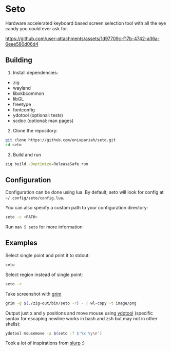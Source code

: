 # Seto

Hardware accelerated keyboard based screen selection tool with all the eye candy you could ever ask for.


https://github.com/user-attachments/assets/1d97709c-f17b-4742-a36a-6eee580d06d4


## Building

1. Install dependencies:

- zig
- wayland
- libxkbcommon
- libGL
- freetype
- fontconfig
- ydotool (optional: tests)
- scdoc (optional: man pages)

2. Clone the repository:

```bash
git clone https://github.com/unixpariah/seto.git
cd seto
```

3. Build and run

```bash
zig build -Doptimize=ReleaseSafe run
```

## Configuration

Configuration can be done using lua. By default, seto will look for config at
`~/.config/seto/config.lua`.

You can also specify a custom path to your configuration directory:

```bash
seto -c <PATH>
```

Run `man 5 seto` for more information

## Examples

Select single point and print it to stdout:

```bash
seto
```

Select region instead of single point:

```bash
seto -r
```

Take screenshot with [grim](https://wayland.emersion.fr/grim/)

```bash
grim -g $(./zig-out/bin/seto -r) - | wl-copy -t image/png
```

Output just x and y positions and move mouse using [ydotool](https://github.com/ReimuNotMoe/ydotool) (specific syntax for escaping newline works in bash and zsh but may not in other shells):

```bash
ydotool mousemove -a $(seto -f $'%x %y\n')
```

Took a lot of inspirations from [slurp](https://github.com/emersion/slurp) :)
